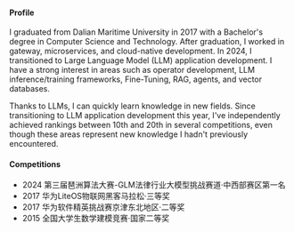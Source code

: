 #### Profile

I graduated from Dalian Maritime University in 2017 with a Bachelor's degree in Computer Science and Technology. After graduation, I worked in gateway, microservices, and cloud-native development. In 2024, I transitioned to Large Language Model (LLM) application development. I have a strong interest in areas such as operator development, LLM inference/training frameworks, Fine-Tuning, RAG, agents, and vector databases.

Thanks to LLMs, I can quickly learn knowledge in new fields. Since transitioning to LLM application development this year, I've independently achieved rankings between 10th and 20th in several competitions, even though these areas represent new knowledge I hadn't previously encountered.

#### Competitions

- 2024 第三届琶洲算法大赛-GLM法律行业大模型挑战赛道·中西部赛区第一名
- 2017 华为LiteOS物联网黑客马拉松·三等奖
- 2017 华为软件精英挑战赛京津东北地区·二等奖
- 2015 全国大学生数学建模竞赛·国家二等奖
